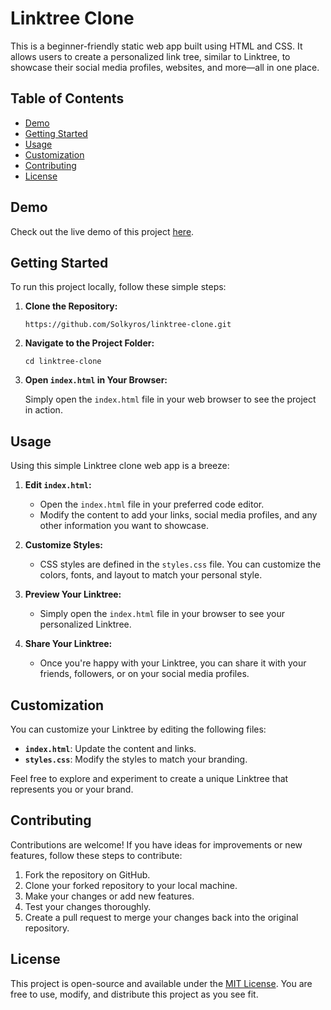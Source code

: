 # Linktree Clone

This is a beginner-friendly static web app built using HTML and CSS. It allows users to create a personalized link tree, similar to Linktree, to showcase their social media profiles, websites, and more—all in one place.

## Table of Contents

- [Demo](#demo)
- [Getting Started](#getting-started)
- [Usage](#usage)
- [Customization](#customization)
- [Contributing](#contributing)
- [License](#license)

## Demo

Check out the live demo of this project [here](https://linktree-clone-solkyros.vercel.app/).

## Getting Started

To run this project locally, follow these simple steps:

1. **Clone the Repository:**

   ```shell
   https://github.com/Solkyros/linktree-clone.git
   ```

2. **Navigate to the Project Folder:**

   ```shell
   cd linktree-clone
   ```
   
3. **Open `index.html` in Your Browser:**

	Simply open the `index.html` file in your web browser to see the project in action.

## Usage

Using this simple Linktree clone web app is a breeze:

1.  **Edit `index.html`:**
    
    -   Open the `index.html` file in your preferred code editor.
    -   Modify the content to add your links, social media profiles, and any other information you want to showcase.
2.  **Customize Styles:**
    
    -   CSS styles are defined in the `styles.css` file. You can customize the colors, fonts, and layout to match your personal style.
3.  **Preview Your Linktree:**
    
    -   Simply open the `index.html` file in your browser to see your personalized Linktree.
4.  **Share Your Linktree:**
    
    -   Once you're happy with your Linktree, you can share it with your friends, followers, or on your social media profiles.
   
## Customization

You can customize your Linktree by editing the following files:

-   **`index.html`**: Update the content and links.
-   **`styles.css`**: Modify the styles to match your branding.

Feel free to explore and experiment to create a unique Linktree that represents you or your brand.

## Contributing

Contributions are welcome! If you have ideas for improvements or new features, follow these steps to contribute:

1.  Fork the repository on GitHub.
2.  Clone your forked repository to your local machine.
3.  Make your changes or add new features.
4.  Test your changes thoroughly.
5.  Create a pull request to merge your changes back into the original repository.

## License

This project is open-source and available under the [MIT License](https://en.wikipedia.org/wiki/MIT_License). You are free to use, modify, and distribute this project as you see fit.
